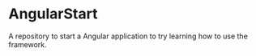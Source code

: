 # AngularStart
A repository to start a Angular application to try learning how to use the framework.
